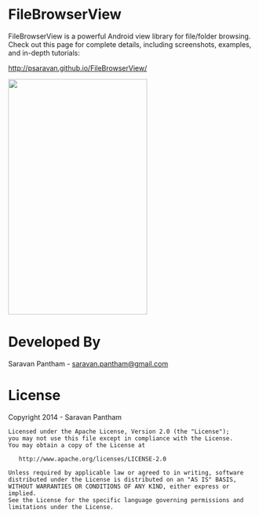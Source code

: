 FileBrowserView
================

FileBrowserView is a powerful Android view library for file/folder browsing. Check out this page for complete details, including screenshots, examples, and in-depth tutorials: 

http://psaravan.github.io/FileBrowserView/

<img src="http://psaravan.github.io/FileBrowserView/images/FileBrowserViewFramed2.png" height="480" width="283">

Developed By
============

Saravan Pantham - saravan.pantham@gmail.com

License
========

Copyright 2014 - Saravan Pantham

    Licensed under the Apache License, Version 2.0 (the "License");
    you may not use this file except in compliance with the License.
    You may obtain a copy of the License at

       http://www.apache.org/licenses/LICENSE-2.0

    Unless required by applicable law or agreed to in writing, software
    distributed under the License is distributed on an "AS IS" BASIS,
    WITHOUT WARRANTIES OR CONDITIONS OF ANY KIND, either express or implied.
    See the License for the specific language governing permissions and
    limitations under the License.
